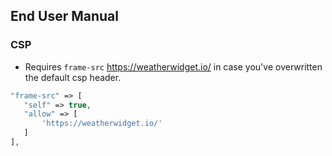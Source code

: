 ## End User Manual

### CSP

 - Requires `frame-src` https://weatherwidget.io/ in case you've overwritten the default csp header.
 
 ```php
"frame-src" => [
    "self" => true,
    "allow" => [
        'https://weatherwidget.io/'
    ]
],
```
